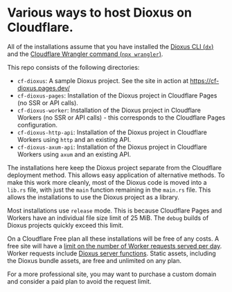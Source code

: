 # Various ways to host Dioxus on Cloudflare.

All of the installations assume that you have installed the [Dioxus CLI (`dx`)](https://dioxuslabs.com/learn/0.6/getting_started/) and the [Cloudflare Wrangler command (`npx wrangler`)](https://developers.cloudflare.com/workers/wrangler/install-and-update/).

This repo consists of the following directories:

- `cf-dioxus`: A sample Dioxus project. See the site in action at https://cf-dioxus.pages.dev/
- `cf-dioxus-pages`: Installation of the Dioxus project in Cloudflare Pages (no SSR or API calls).
- `cf-dioxus-worker`: Installation of the Dioxus project in Cloudflare Workers (no SSR or API calls) - this corresponds to the Cloudflare Pages configuration.
- `cf-dioxus-http-api`: Installation of the Dioxus project in Cloudflare Workers using `http` and an existing API.
- `cf-dioxus-axum-api`: Installation of the Dioxus project in Cloudflare Workers using `axum` and an existing API.

The installations here keep the Dioxus project separate from the Cloudflare
deployment method. This allows easy application of alternative methods. To make
this work more cleanly, most of the Dioxus code is moved into a `lib.rs` file,
with just the `main` function remaining in the `main.rs` file. This allows the
installations to use the Dioxus project as a library.

Most installations use `release` mode. This is because Cloudflare Pages and
Workers have an individual file size limit of 25 MiB. The `debug` builds of
Dioxus projects quickly exceed this limit.

On a Cloudflare Free plan all these installations will be free of any costs. A
free site will have a [limit on the number of Worker requests served per day](https://developers.cloudflare.com/workers/platform/pricing/#workers). Worker requests include [Dioxus server functions](https://dioxuslabs.com/learn/0.6/guides/fullstack/server_functions/).
Static assets, including the Dioxus bundle assets, are free and unlimited on any plan.

For a more professional site, you may want to purchase a custom domain and
consider a paid plan to avoid the request limit.
